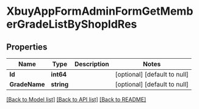 # XbuyAppFormAdminFormGetMemberGradeListByShopIdRes

## Properties
Name | Type | Description | Notes
------------ | ------------- | ------------- | -------------
**Id** | **int64** |  | [optional] [default to null]
**GradeName** | **string** |  | [optional] [default to null]

[[Back to Model list]](../README.md#documentation-for-models) [[Back to API list]](../README.md#documentation-for-api-endpoints) [[Back to README]](../README.md)

